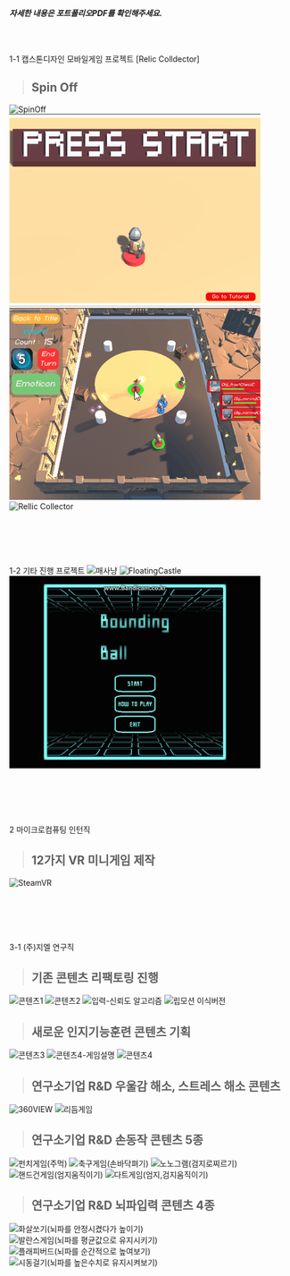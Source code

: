 
***자세한 내용은 포트폴리오PDF를 확인해주세요.***

<br><br>

1-1 캡스톤디자인 모바일게임 프로젝트 [Relic Colldector]
> ## Spin Off
![SpinOff](Mobile1_full_LOW.gif)
![Cubric fighter](Mobile2_full_1_LOW.gif)
![Cubric fighter](Mobile2_full_2_LOW.gif)
![Rellic Collector](collection_low.gif)

<br><br>
<br><br>

1-2 기타 진행 프로젝트
![매사냥](VRgoogle_full.gif)
![FloatingCastle](FloatingCastle.gif)
![BoundingBall](BoundingBall.gif)

<br><br>
<br><br>

2 마이크로컴퓨팅 인턴직
> ## 12가지 VR 미니게임 제작
![SteamVR](VR_full_final.gif)

<br><br>
<br><br>

3-1 (주)지엘 연구직
> ## 기존 콘텐츠 리팩토링 진행
![콘텐츠1](Content1.gif)
![콘텐츠2](Content2.gif)
![입력-신뢰도 알고리즘](Content2_aiming.gif)
![립모션 이식버전](Content2_leapmotion.gif)

> ## 새로운 인지기능훈련 콘텐츠 기획
![콘텐츠3](Content3.gif)
![콘텐츠4-게임설명](Content4_explanation.gif)
![콘텐츠4](Content4.gif)

> ## 연구소기업 R&D 우울감 해소, 스트레스 해소 콘텐츠
![360VIEW](360VIEW.gif)
![리듬게임](RythmeGame.gif)

> ## 연구소기업 R&D 손동작 콘텐츠 5종
![펀치게임(주먹)](PunchGame.gif)
![축구게임(손바닥펴기)](SoccerGame.gif)
![노노그램(검지로찌르기)](Nonogram.gif)
![핸드건게임(엄지움직이기)](HandgunGame.gif)
![다트게임(엄지,검지움직이기)](DartGame.gif)

> ## 연구소기업 R&D 뇌파입력 콘텐츠 4종
![화살쏘기(뇌파를 안정시켰다가 높이기)](ArcheryGame.gif)
![발란스게임(뇌파를 평균값으로 유지시키기)](BalanceGame.gif)
![플래피버드(뇌파를 순간적으로 높여보기)](Flappybird.gif)
![시동걸기(뇌파를 높은수치로 유지시켜보기)](TractorFactory.gif)

